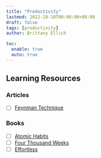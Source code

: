 ```yaml
---
title: "Productivity"
lastmod: 2022-10-10T00:00:00+08:00
draft: false
tags: [productivity]
author: Brittany Ellich

toc:
  enable: true
  auto: true
---
```


## Learning Resources

### Articles

* [ ] [Feynman Technique](https://fs.blog/feynman-technique/)

### Books

* [ ] [Atomic Habits](https://www.amazon.com/Atomic-Habits-Proven-Build-Break-ebook/dp/B07D23CFGR/ref=sr_1_1?crid=39D5CXKHNTAG5&keywords=atomic+habits&qid=1665437982&qu=eyJxc2MiOiIyLjU4IiwicXNhIjoiMi4zMCIsInFzcCI6IjIuMzYifQ%3D%3D&sprefix=atomic+habit%2Caps%2C153&sr=8-1)
* [ ] [Four Thousand Weeks](https://www.amazon.com/Four-Thousand-Weeks-Management-Mortals-ebook/dp/B08FGV64B1/ref=sr_1_1?crid=1PHTMO1RFGQE2&keywords=four+thousand+weeks&qid=1665437949&qu=eyJxc2MiOiIyLjIwIiwicXNhIjoiMS45MiIsInFzcCI6IjIuMDAifQ%3D%3D&sprefix=four+thousand+week%2Caps%2C176&sr=8-1)
* [ ] [Effortless](https://www.amazon.com/Effortless-Make-Easier-What-Matters-ebook/dp/B08F4GGQ2K/ref=sr_1_1?crid=1FNTMYWKY59AH&keywords=effortless&qid=1665437960&qu=eyJxc2MiOiIyLjIyIiwicXNhIjoiMS44OSIsInFzcCI6IjIuMTkifQ%3D%3D&sprefix=effortles%2Caps%2C153&sr=8-1)
